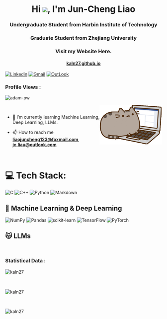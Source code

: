 <h1 align="center">Hi <img src="https://media.giphy.com/media/hvRJCLFzcasrR4ia7z/giphy.gif" width="29px">, I'm Jun-Cheng Liao</h1>
<h3 align="center">Undergraduate Student from Harbin Institute of Technology</h3>
<h3 align="center">Graduate Student from Zhejiang University</h3>

<h3 align="center">Visit my Website Here.</h3>
<h4 align="center"><a href="https://kaln27.github.io">kaln27.github.io</a></h4>

[![Linkedin](https://img.shields.io/badge/-LinkedIn-blue?style=flat&logo=Linkedin&logoColor=white)](https://www.linkedin.com/in/joonchen-liau/)
[![Gmail](https://img.shields.io/badge/-Gmail-c14438?style=flat&logo=Gmail&logoColor=white)](mailto:liao1508121328@gmail.com)
[![OutLook](https://img.shields.io/badge/Outlook-0078D4?style=flat&logo=microsoft-outlook&logoColor=white)](mailto:jc.liau@outlook.com)

<p align="right"> <h3>Profile Views : </h3> <img src="https://komarev.com/ghpvc/?username=kaln27&label=Profile%20views&color=0e75b6&style=flat" alt="adam-pw" /> 
</p>

<p><img align="right" src="assets/cat.gif" alt="kaln27" style="width:200px"/></p>

<br>

- :seedling: I’m currently learning Machine Learning, Deep Learning, LLMs. 

- :mailbox: How to reach me **liaojuncheng123@foxmail.com**, **jc.liau@outlook.com**

<br>

# :computer: Tech Stack:
![C](https://img.shields.io/badge/c-%2300599C.svg?style=for-the-badge&logo=c&logoColor=white) 
![C++](https://img.shields.io/badge/c++-%2300599C.svg?style=for-the-badge&logo=c%2B%2B&logoColor=white) 
![Python](https://img.shields.io/badge/python-3670A0?style=for-the-badge&logo=python&logoColor=ffdd54) 
![Markdown](https://img.shields.io/badge/markdown-%23000000.svg?style=for-the-badge&logo=markdown&logoColor=white) 

## :robot: Machine Learning & Deep Learning
![NumPy](https://img.shields.io/badge/numpy-%23013243.svg?style=for-the-badge&logo=numpy&logoColor=white) 
![Pandas](https://img.shields.io/badge/pandas-%23150458.svg?style=for-the-badge&logo=pandas&logoColor=white) 
![scikit-learn](https://img.shields.io/badge/scikit--learn-%23F7931E.svg?style=for-the-badge&logo=scikit-learn&logoColor=white) 
![TensorFlow](https://img.shields.io/badge/TensorFlow-%23FF6F00.svg?style=for-the-badge&logo=TensorFlow&logoColor=white)
![PyTorch](https://img.shields.io/badge/PyTorch-EE4C2C?style=for-the-badge&logo=pytorch&logoColor=white)

## :kissing_cat: LLMs

<br>

<h3>Statistical Data :</h3>
<p>
<img align="center"
    src="https://github-readme-stats.vercel.app/api/top-langs?username=kaln27&show_icons=true&locale=en&bg_color=0d1117&text_color=ffffff&layout=compact"
    alt="kaln27" 
    bg_color=#808080/>
</p>

<br>

<p>
<img align="center" src="https://github-readme-stats.vercel.app/api?username=kaln27&show_icons=true&locale=en&bg_color=0d1117&text_color=ffffff&repo=convoychat" alt="kaln27" />
</p>

<br>

<p>
<img align="center" src="https://github-readme-streak-stats.herokuapp.com/?user=kaln27&theme=dark&background=0d1117&date_format=M%20j%5B%2C%20Y%5D" alt="kaln27" />
</p>

<!-- <br>
<h3>Trophies :</h3>
<p align="left"> <a href="https://github.com/ryo-ma/github-profile-trophy"><img
      src="https://github-profile-trophy.vercel.app/?username=kaln27&bg_color=0d1117&text_color=ffffff" alt="kaln27" /></a> </p> -->
      
      
